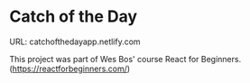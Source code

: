 # Catch of the Day

URL: catchofthedayapp.netlify.com

This project was part of Wes Bos' course React for Beginners. (https://reactforbeginners.com/)



